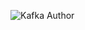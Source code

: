 ![Kafka Author](http://i1021.photobucket.com/albums/af333/fistsmalloy/kafka-author_zps2zevetqu.png)
